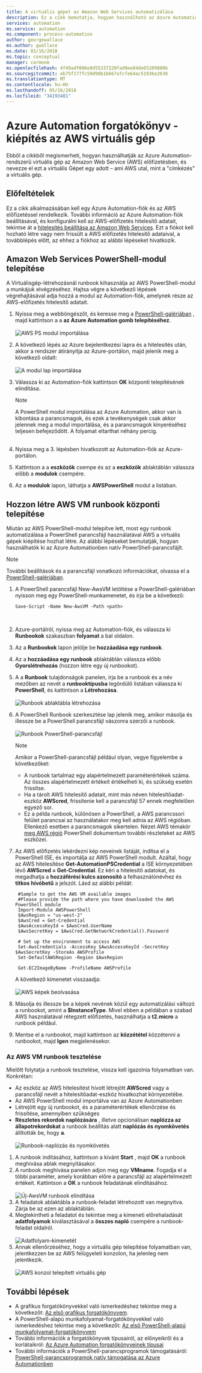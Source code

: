 ```yaml
---
title: A virtuális gépet az Amazon Web Services automatizálása
description: Ez a cikk bemutatja, hogyan használható az Azure Automation automatizálhatja az Amazon Web Service virtuális gép létrehozása
services: automation
ms.service: automation
ms.component: process-automation
author: georgewallace
ms.author: gwallace
ms.date: 03/16/2018
ms.topic: conceptual
manager: carmonm
ms.openlocfilehash: 4f49adf006e8d55337220fad9ee84de65209880b
ms.sourcegitcommit: eb75f177fc59d90b1b667afcfe64ac51936e2638
ms.translationtype: MT
ms.contentlocale: hu-HU
ms.lasthandoff: 05/16/2018
ms.locfileid: "34193481"
---
```

# <a name="azure-automation-scenario---provision-an-aws-virtual-machine"></a>Azure Automation forgatókönyv - kiépítés az AWS virtuális gép
Ebből a cikkből megismerheti, hogyan használhatják az Azure Automation-rendszerű virtuális gép az Amazon Web Service (AWS) előfizetésben, és nevezze el ezt a virtuális Gépet egy adott – ami AWS utal, mint a "címkézés" a virtuális gép.

## <a name="prerequisites"></a>Előfeltételek
Ez a cikk alkalmazásában kell egy Azure Automation-fiók és az AWS előfizetéssel rendelkezik. További információ az Azure Automation-fiók beállításával, és konfigurálni kell az AWS-előfizetés hitelesítő adatait, tekintse át a [hitelesítés beállítása az Amazon Web Services](automation-config-aws-account.md). Ezt a fiókot kell hozható létre vagy nem frissült a AWS előfizetés hitelesítő adataival, a továbblépés előtt, az ehhez a fiókhoz az alábbi lépéseket hivatkozik.

## <a name="deploy-amazon-web-services-powershell-module"></a>Amazon Web Services PowerShell-modul telepítése
A Virtuálisgép-létrehozásnál runbook kihasználja az AWS PowerShell-modul a munkájuk elvégzéséhez. Hajtsa végre a következő lépések végrehajtásával adja hozzá a modul az Automation-fiók, amelynek része az AWS-előfizetés hitelesítő adatait.  

1. Nyissa meg a webböngészőt, és keresse meg a [PowerShell-galériában](http://www.powershellgallery.com/packages/AWSPowerShell/) , majd kattintson a a **az Azure Automation gomb telepítéséhez**.<br><br> ![AWS PS modul importálása](./media/automation-scenario-aws-deployment/powershell-gallery-download-awsmodule.png)
2. A következő lépés az Azure bejelentkezési lapra és a hitelesítés után, akkor a rendszer átirányítja az Azure-portálon, majd jelenik meg a következő oldalt:<br><br> ![A modul lap importálása](./media/automation-scenario-aws-deployment/deploy-aws-powershell-module-parameters.png)
3. Válassza ki az Automation-fiók kattintson **OK** központi telepítésének elindítása.

   > [!NOTE]
   > A PowerShell modul importálása az Azure Automation, akkor van is kibontása a parancsmagok, és ezek a tevékenységek csak akkor jelennek meg a modul importálása, és a parancsmagok kinyeréséhez teljesen befejeződött. A folyamat eltarthat néhány percig.  
   > <br>

1. Nyissa meg a 3. lépésben hivatkozott az Automation-fiók az Azure-portálon.
2. Kattintson a a **eszközök** csempe és az a **eszközök** ablaktáblán válassza előbb a **modulok** csempére.
3. Az a **modulok** lapon, láthatja a **AWSPowerShell** modul a listában.

## <a name="create-aws-deploy-vm-runbook"></a>Hozzon létre AWS VM runbook központi telepítése
Miután az AWS PowerShell-modul telepítve lett, most egy runbook automatizálása a PowerShell parancsfájl használatával AWS a virtuális gépek kiépítése hozhat létre. Az alábbi lépéseket bemutatják, hogyan használhatók ki az Azure Automationben natív PowerShell-parancsfájlt.  

> [!NOTE]
> További beállítások és a parancsfájl vonatkozó információkat, olvassa el a [PowerShell-galériában](https://www.powershellgallery.com/packages/New-AwsVM/DisplayScript).
> 

1. A PowerShell parancsfájl New-AwsVM letöltése a PowerShell-galériában nyisson meg egy PowerShell-munkamenetet, és írja be a következő:<br>
   ```
   Save-Script -Name New-AwsVM -Path <path>
   ```
   <br>
2. Azure-portálról, nyissa meg az Automation-fiók, és válassza ki **Runbookok** szakaszban **folyamat** a bal oldalon.  
3. Az a **Runbookok** lapon jelölje be **hozzáadása egy runbook**.
4. Az a **hozzáadása egy runbook** ablaktáblán válassza előbb **Gyorslétrehozás** (hozzon létre egy új runbookot).
5. A a **Runbook** tulajdonságok panelen, írja be a runbook és a név mezőben az nevét a **runbooktípusba** legördülő listában válassza ki **PowerShell**, és kattintson a **Létrehozása**.<br><br> ![Runbook ablaktábla létrehozása](./media/automation-scenario-aws-deployment/runbook-quickcreate-properties.png)
6. A PowerShell Runbook szerkesztése lap jelenik meg, amikor másolja és illessze be a PowerShell parancsfájl vászonra szerzői a runbook.<br><br> ![Runbook PowerShell-parancsfájl](./media/automation-scenario-aws-deployment/runbook-powershell-script.png)<br>
   
    > [!NOTE]
    > Amikor a PowerShell-parancsfájl például olyan, vegye figyelembe a következőket:
    > 
    > * A runbook tartalmaz egy alapértelmezett paraméterértékek száma. Az összes alapértelmezett értékeit értékelheti ki, és szükség esetén frissítse.
    > * Ha a tárolt AWS hitelesítő adatait, mint más néven hitelesítőadat-eszköz **AWScred**, frissítenie kell a parancsfájl 57 ennek megfelelően egyező sor.  
    > * Ez a példa runbook, különösen a PowerShell, a AWS parancssori felület parancsai az használatakor meg kell adnia az AWS régióban. Ellenkező esetben a parancsmagok sikertelen. Nézet AWS témakör [meg AWS régió](http://docs.aws.amazon.com/powershell/latest/userguide/pstools-installing-specifying-region.html) PowerShell dokumentum további részleteket az AWS eszközei.  
    >

7. Az AWS előfizetés lekérdezni kép neveinek listáját, indítsa el a PowerShell ISE, és importálja az AWS PowerShell modult. Azáltal, hogy az AWS hitelesítése **Get-AutomationPSCredential** a ISE környezetében lévő **AWScred = Get-Credential**. Ez kéri a hitelesítő adatokat, és megadhatja a **hozzáférési kulcs azonosító** a felhasználónévhez és **titkos hívóbetű** a jelszót. Lásd az alábbi példát:  

        #Sample to get the AWS VM available images
        #Please provide the path where you have downloaded the AWS PowerShell module
        Import-Module AWSPowerShell
        $AwsRegion = "us-west-2"
        $AwsCred = Get-Credential
        $AwsAccessKeyId = $AwsCred.UserName
        $AwsSecretKey = $AwsCred.GetNetworkCredential().Password
   
        # Set up the environment to access AWS
        Set-AwsCredentials -AccessKey $AwsAccessKeyId -SecretKey $AwsSecretKey -StoreAs AWSProfile
        Set-DefaultAWSRegion -Region $AwsRegion
   
        Get-EC2ImageByName -ProfileName AWSProfile

    A következő kimenetet visszaadja:<br><br>
   ![AWS képek beolvasása](./media/automation-scenario-aws-deployment/powershell-ise-output.png)<br>  
8. Másolja és illessze be a képek nevének közül egy automatizálási változó a runbookot, amint a **$InstanceType**. Mivel ebben a példában a szabad AWS használatával rétegzett előfizetés, használhatja a **t2.micro** a runbook például.  
9. Mentse el a runbookot, majd kattintson az **közzététel** közzétenni a runbookot, majd **Igen** megjelenésekor.

### <a name="testing-the-aws-vm-runbook"></a>Az AWS VM runbook tesztelése
Mielőtt folytatja a runbook tesztelése, vissza kell igazolnia folyamatban van. Konkrétan:  

* Az eszköz az AWS hitelesítést hívott létrejött **AWScred** vagy a parancsfájl nevét a hitelesítőadat-eszköz hivatkozhat környezetébe.    
* Az AWS PowerShell modul importálva van az Azure Automationben  
* Létrejött egy új runbookot, és a paraméterértékek ellenőrzése és frissítése, amennyiben szükséges  
* **Részletes rekordok naplózására** , illetve opcionálisan **naplózza az állapotrekordokat** a runbook beállítás alatt **naplózás és nyomkövetés** állították be, hogy **a**.<br><br> ![Runbook-naplózás és nyomkövetés](./media/automation-scenario-aws-deployment/runbook-settings-logging-and-tracing.png)  

1. A runbook indításához, kattintson a kívánt **Start** , majd **OK** a runbook meghívása ablak megnyitásakor.
2. A runbook meghívása panelen adjon meg egy **VMname**. Fogadja el a többi paraméter, amely korábban előre a parancsfájl az alapértelmezett értékeit. Kattintson a **OK** a runbook feladatának elindításához.<br><br> ![Új-AwsVM runbook elindítása](./media/automation-scenario-aws-deployment/runbook-start-job-parameters.png)
3. A feladatok ablaktábla a runbook-feladat létrehozott van megnyitva. Zárja be az ezen az ablaktáblán.
4. Megtekintheti a feladatot és tekintse meg a kimeneti előrehaladását **adatfolyamok** kiválasztásával a **összes napló** csempére a runbook-feladat oldalról.<br><br> ![Adatfolyam-kimenetét](./media/automation-scenario-aws-deployment/runbook-job-streams-output.png)
5. Annak ellenőrzéséhez, hogy a virtuális gép telepítése folyamatban van, jelentkezzen be az AWS felügyeleti konzolon, ha jelenleg nem jelentkezik.<br><br> ![AWS konzol telepített virtuális gép](./media/automation-scenario-aws-deployment/aws-instances-status.png)

## <a name="next-steps"></a>További lépések
* A grafikus forgatókönyvekkel való ismerkedéshez tekintse meg a következőt: [Az első grafikus forgatókönyvem](automation-first-runbook-graphical.md).
* A PowerShell-alapú munkafolyamat-forgatókönyvekkel való ismerkedéshez tekintse meg a következőt: [Az első PowerShell-alapú munkafolyamat-forgatókönyvem](automation-first-runbook-textual.md)
* További információk a forgatókönyvek típusairól, az előnyeikről és a korlátaikról: [Az Azure Automation forgatókönyveinek típusai](automation-runbook-types.md)
* További információk a PowerShell-parancsprogramok támogatásáról: [PowerShell-parancsprogramok natív támogatása az Azure Automationben](https://azure.microsoft.com/blog/announcing-powershell-script-support-azure-automation-2/)

